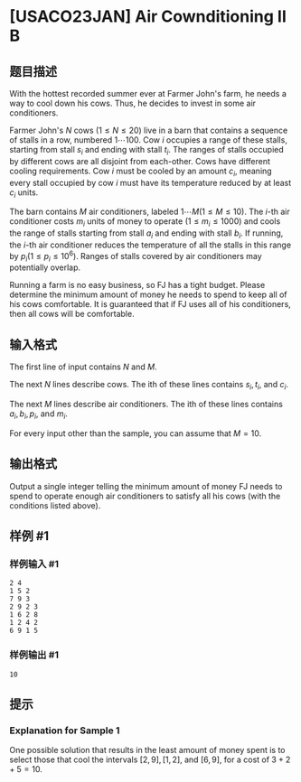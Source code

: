 # [USACO23JAN] Air Cownditioning II B

## 题目描述

With the hottest recorded summer ever at Farmer John's farm, he needs a way to cool down his cows. Thus, he decides to invest in some air conditioners.

Farmer John's $N$ cows $(1 \le N \le 20)$ live in a barn that contains a sequence of stalls in a row, numbered $1 \cdots 100$. Cow $i$ occupies a range of these stalls, starting from stall $s_i$ and ending with stall $t_i$. The ranges of stalls occupied by different cows are all disjoint from each-other. Cows have different cooling requirements. Cow $i$ must be cooled by an amount $c_i$, meaning every stall occupied by cow $i$ must have its temperature reduced by at least $c_i$ units.

The barn contains $M$ air conditioners, labeled $1 \cdots M (1 \le M \le 10)$. The $i$-th air conditioner costs $m_i$ units of money to operate $(1 \le m_i \le 1000)$ and cools the range of stalls starting from stall $a_i$ and ending with stall $b_i$. If running, the $i$-th air conditioner reduces the temperature of all the stalls in this range by $p_i (1 \le p_i \le 10^6)$. Ranges of stalls covered by air conditioners may potentially overlap.

Running a farm is no easy business, so FJ has a tight budget. Please determine the minimum amount of money he needs to spend to keep all of his cows comfortable. It is guaranteed that if FJ uses all of his conditioners, then all cows will be comfortable. 

## 输入格式

The first line of input contains $N$ and $M$.

The next $N$ lines describe cows. The ith of these lines contains $s_i, t_i$, and $c_i$.

The next $M$ lines describe air conditioners. The ith of these lines contains $a_i, b_i, p_i$, and $m_i$.

For every input other than the sample, you can assume that $M=10$. 

## 输出格式

Output a single integer telling the minimum amount of money FJ needs to spend to operate enough air conditioners to satisfy all his cows (with the conditions listed above). 

## 样例 #1

### 样例输入 #1
```
2 4
1 5 2
7 9 3
2 9 2 3
1 6 2 8
1 2 4 2
6 9 1 5
```

### 样例输出 #1

```
10
```

## 提示

### Explanation for Sample 1

One possible solution that results in the least amount of money spent is to select those that cool the intervals $[2,9], [1,2]$, and $[6,9]$, for a cost of $3+2+5=10$. 
